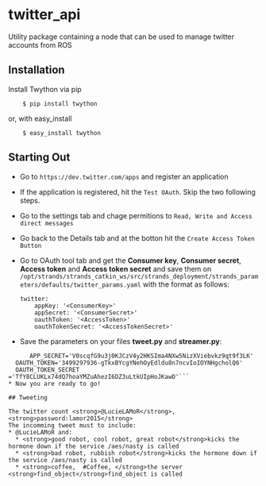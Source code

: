 twitter_api
==============

Utility package containing a node that can be used to manage twitter accounts from ROS


## Installation

Install Twython via pip

```
    $ pip install twython
```

or, with easy_install

```
    $ easy_install twython
```

## Starting Out


  * Go to ` https://dev.twitter.com/apps ` and register an application
  * If the application is registered, hit the ` Test OAuth `. Skip the two following steps.
  * Go to the settings tab and chage permitions to ` Read, Write and Access direct messages `
  * Go back to the Details tab and at the botton hit the ` Create Access Token Button `
  * Go to OAuth tool tab and get the <strong>Consumer key</strong>, <strong>Consumer secret</strong>, <strong>Access token</strong> and <strong>Access token secret</strong> and save them on `/opt/strands/strands_catkin_ws/src/strands_deployment/strands_parameters/defaults/twitter_params.yaml` with the format as follows:
    ``` 
    twitter: 
        appKey: '<ConsumerKey>'
        appSecret: '<ConsumerSecret>'
        oauthToken: '<AccessToken>'
        oauthTokenSecret: '<AccessTokenSecret>'
    
    ```

  * Save the parameters on your files <strong>tweet.py</strong> and <strong>streamer.py</strong>:

  ```  APP_KEY='Nkq8oSHsrSSICjnZuSf88bray'
    	APP_SECRET='V0scqfG9u3j0KJCzV4y2HKSIma4NXw5NizXViebvkz9qt9f3LK'
  	OAUTH_TOKEN='3499297936-gTkxBYcgYNehOyEdldu8n7ncvIoIOYNHgcholQ6'
    OAUTH_TOKEN_SECRET ='TfY8CLUKLx74dQ7hoaYMZuAhezI6DZ3uLtkUIpHoJKawO'```
  * Now you are ready to go!

## Tweeting

The twitter count <strong>@LucieLAMoR</strong>, <strong>password:lamor2015</strong>
The incomming tweet must to include:
  * @LucieLAMoR and:
  	* <strong>good robot, cool robot, great robot</strong>kicks the hormone down if the service /aes/nasty is called
  	* <strong>bad robot, rubbish robot</strong>kicks the hormone down if the service /aes/nasty is called
  	* <strong>coffee,  #Coffee, </strong>the server <strong>find_object</strong>find_object is called


